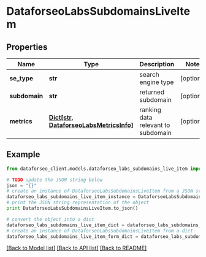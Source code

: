 # DataforseoLabsSubdomainsLiveItem


## Properties

Name | Type | Description | Notes
------------ | ------------- | ------------- | -------------
**se_type** | **str** | search engine type | [optional] 
**subdomain** | **str** | returned subdomain | [optional] 
**metrics** | [**Dict[str, DataforseoLabsMetricsInfo]**](DataforseoLabsMetricsInfo.md) | ranking data relevant to subdomain | [optional] 

## Example

```python
from dataforseo_client.models.dataforseo_labs_subdomains_live_item import DataforseoLabsSubdomainsLiveItem

# TODO update the JSON string below
json = "{}"
# create an instance of DataforseoLabsSubdomainsLiveItem from a JSON string
dataforseo_labs_subdomains_live_item_instance = DataforseoLabsSubdomainsLiveItem.from_json(json)
# print the JSON string representation of the object
print DataforseoLabsSubdomainsLiveItem.to_json()

# convert the object into a dict
dataforseo_labs_subdomains_live_item_dict = dataforseo_labs_subdomains_live_item_instance.to_dict()
# create an instance of DataforseoLabsSubdomainsLiveItem from a dict
dataforseo_labs_subdomains_live_item_form_dict = dataforseo_labs_subdomains_live_item.from_dict(dataforseo_labs_subdomains_live_item_dict)
```
[[Back to Model list]](../README.md#documentation-for-models) [[Back to API list]](../README.md#documentation-for-api-endpoints) [[Back to README]](../README.md)


